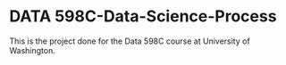 # DATA 598C-Data-Science-Process

This is the project done for the Data 598C course at University of Washington. 
